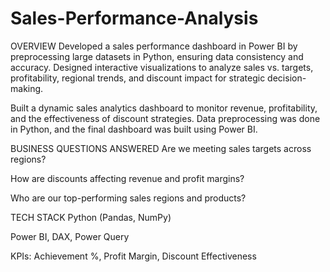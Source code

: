 # Sales-Performance-Analysis

OVERVIEW
Developed a sales performance dashboard in Power BI by preprocessing large datasets in Python, ensuring data consistency and accuracy. Designed interactive visualizations to analyze sales vs. targets, profitability, regional trends, and discount impact for strategic decision-making.

Built a dynamic sales analytics dashboard to monitor revenue, profitability, and the effectiveness of discount strategies. Data preprocessing was done in Python, and the final dashboard was built using Power BI.


BUSINESS QUESTIONS ANSWERED
Are we meeting sales targets across regions?

How are discounts affecting revenue and profit margins?

Who are our top-performing sales regions and products?


TECH STACK
Python (Pandas, NumPy)

Power BI, DAX, Power Query

KPIs: Achievement %, Profit Margin, Discount Effectiveness

